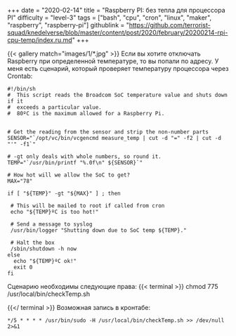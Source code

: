 +++
date = "2020-02-14"
title = "Raspberry PI: без тепла для процессора PI"
difficulty = "level-3"
tags = ["bash", "cpu", "cron", "linux", "maker", "raspberry", "raspberry-pi"]
githublink = "https://github.com/terrorist-squad/knedelverse/blob/master/content/post/2020/february/20200214-rpi-cpu-temp/index.ru.md"
+++

{{< gallery match="images/1/*.jpg" >}}
Если вы хотите отключать Raspberry при определенной температуре, то вы попали по адресу. У меня есть сценарий, который проверяет температуру процессора через Crontab:
```
#!/bin/sh
#  This script reads the Broadcom SoC temperature value and shuts down if it
#  exceeds a particular value.
#  80ºC is the maximum allowed for a Raspberry Pi.


# Get the reading from the sensor and strip the non-number parts
SENSOR="`/opt/vc/bin/vcgencmd measure_temp | cut -d "=" -f2 | cut -d "'" -f1`"

# -gt only deals with whole numbers, so round it.
TEMP="`/usr/bin/printf "%.0f\n" ${SENSOR}`"

# How hot will we allow the SoC to get?
MAX="78"

if [ "${TEMP}" -gt "${MAX}" ] ; then

 # This will be mailed to root if called from cron
 echo "${TEMP}ºC is too hot!"

 # Send a message to syslog
 /usr/bin/logger "Shutting down due to SoC temp ${TEMP}."

 # Halt the box
 /sbin/shutdown -h now
else
  echo "${TEMP}ºC ok!"
  exit 0
fi

```
Сценарию необходимы следующие права:
{{< terminal >}}
chmod 775 /usr/local/bin/checkTemp.sh

{{</ terminal >}}
Возможная запись в кронтабе:
```
*/5 * * * * /usr/bin/sudo -H /usr/local/bin/checkTemp.sh >> /dev/null 2>&1

```
